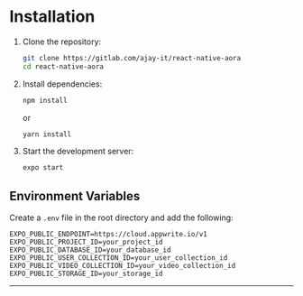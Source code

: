 # Installation

1. Clone the repository:

   ```sh
   git clone https://gitlab.com/ajay-it/react-native-aora
   cd react-native-aora
   ```

2. Install dependencies:

   ```sh
   npm install
   ```

   or

   ```sh
   yarn install
   ```

3. Start the development server:

   ```sh
   expo start
   ```

## Environment Variables

Create a `.env` file in the root directory and add the following:

```env
EXPO_PUBLIC_ENDPOINT=https://cloud.appwrite.io/v1
EXPO_PUBLIC_PROJECT_ID=your_project_id
EXPO_PUBLIC_DATABASE_ID=your_database_id
EXPO_PUBLIC_USER_COLLECTION_ID=your_user_collection_id
EXPO_PUBLIC_VIDEO_COLLECTION_ID=your_video_collection_id
EXPO_PUBLIC_STORAGE_ID=your_storage_id
```

---
